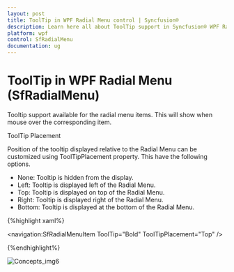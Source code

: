 ```yaml
---
layout: post
title: ToolTip in WPF Radial Menu control | Syncfusion®
description: Learn here all about ToolTip support in Syncfusion® WPF Radial Menu (SfRadialMenu) control, its elements and more.
platform: wpf
control: SfRadialMenu 
documentation: ug
---
```


# ToolTip in WPF Radial Menu (SfRadialMenu)

Tooltip support available for the radial menu items. This will show when mouse over the corresponding item. 

ToolTip Placement

Position of the tooltip displayed relative to the Radial Menu can be customized using ToolTipPlacement property. This have the following options.

* None: Tooltip is hidden from the display.
* Left: Tooltip is displayed left of the Radial Menu. 
* Top: Tooltip is displayed on top of the Radial Menu.
* Right: Tooltip is displayed right of the Radial Menu.
* Bottom: Tooltip is displayed at the bottom of the Radial Menu.

{%highlight xaml%}



<navigation:SfRadialMenuItem  ToolTip="Bold" ToolTipPlacement="Top"  />

{%endhighlight%}

![Concepts_img6](Concepts_images/Concepts_img6.png)



